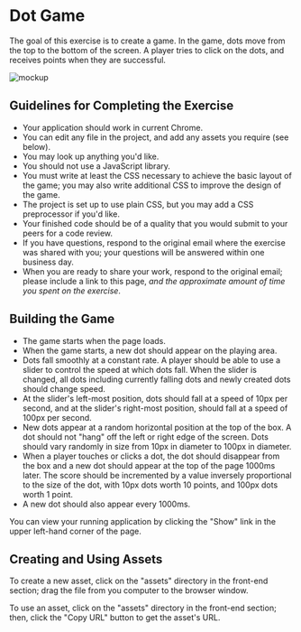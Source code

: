 # Dot Game

The goal of this exercise is to create a game. In the game, dots move from the top to the bottom of the screen. A player tries to click on the dots, and receives points when they are successful.

![mockup](https://cdn.glitch.com/5637e272-75b8-4d60-af04-8b0adc1b8093%2Fdot-game-scoreboard.png)


## Guidelines for Completing the Exercise

- Your application should work in current Chrome.
- You can edit any file in the project, and add any assets you require (see below).
- You may look up anything you'd like.
- You should not use a JavaScript library.
- You must write at least the CSS necessary to achieve the basic layout of the game; you may also write additional CSS to improve the design of the game.
- The project is set up to use plain CSS, but you may add a CSS preprocessor if you'd like.
- Your finished code should be of a quality that you would submit to your peers for a code review.
- If you have questions, respond to the original email where the exercise was shared with you; your questions will be answered within one business day.
- When you are ready to share your work, respond to the original email; please include a link to this page, _and the approximate amount of time you spent on the exercise_.

## Building the Game

- The game starts when the page loads.
- When the game starts, a new dot should appear on the playing area.
- Dots fall smoothly at a constant rate. A player should be able to use a slider to control the speed at which dots fall. When the slider is changed, all dots including currently falling dots and newly created dots should change speed.
- At the slider's left-most position, dots should fall at a speed of 10px per second, and at the slider's right-most position, should fall at a speed of 100px per second.
- New dots appear at a random horizontal position at the top of the box. A dot should not "hang" off the left or right edge of the screen. Dots should vary randomly in size from 10px in diameter to 100px in diameter.
- When a player touches or clicks a dot, the dot should disappear from the box and a new dot should appear at the top of the page 1000ms later. The score should be incremented by a value inversely proportional to the size of the dot, with 10px dots worth 10 points, and 100px dots worth 1 point.
- A new dot should also appear every 1000ms.

You can view your running application by clicking the "Show" link in the upper left-hand corner of the page.

## Creating and Using Assets

To create a new asset, click on the "assets" directory in the front-end section; drag the file from you computer to the browser window.

To use an asset, click on the "assets" directory in the front-end section; then, click the "Copy URL" button to get the asset's URL.